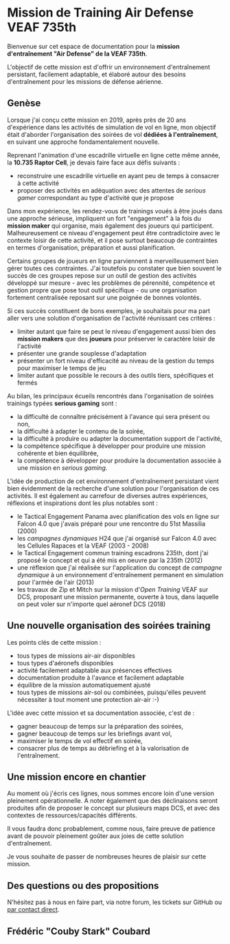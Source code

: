 # Mission de Training Air Defense VEAF 735th

Bienvenue sur cet espace de documentation pour la **mission d'entraînement "Air Defense" de la VEAF 735th**.

L'objectif de cette mission est d'offrir un environnement d'entraînement persistant, facilement adaptable, et élaboré autour des besoins d'entraînement pour les missions de défense aérienne.

## Genèse

Lorsque j'ai conçu cette mission en 2019, après près de 20 ans d'expérience dans les activités de simulation de vol en ligne, mon objectif était d'aborder l'organisation des soirées de vol **dédiées à l'entraînement**, en suivant une approche fondamentalement nouvelle.

Reprenant l'animation d'une escadrille virtuelle en ligne cette même année, la **10.735 Raptor Cell**, je devais faire face aux défis suivants :

* reconstruire une escadrille virtuelle en ayant peu de temps à consacrer à cette activité
* proposer des activités en adéquation avec des attentes de *serious gamer* correspondant au type d'activité que je propose

Dans mon expérience, les rendez-vous de trainings voués à être joués dans une approche sérieuse, impliquent un fort "engagement" à la fois du **mission maker** qui organise, mais également des joueurs qui participent. Malheureusement ce niveau d'engagement peut être contradictoire avec le contexte loisir de cette activité, et il pose surtout beaucoup de contraintes en termes d'organisation, préparation et aussi planification.

Certains groupes de joueurs en ligne parviennent à merveilleusement bien gérer toutes ces contraintes. J'ai toutefois pu constater que bien souvent le succès de ces groupes repose sur un outil de gestion des activités développé sur mesure - avec les problèmes de pérennité, compétence et gestion propre que pose tout outil spécifique - ou une organisation fortement centralisée reposant sur une poignée de bonnes volontés.

Si ces succès constituent de bons exemples, je souhaitais pour ma part aller vers une solution d'organisation de l'activité réunissant ces critères :

* limiter autant que faire se peut le niveau d'engagement aussi bien des **mission makers** que des **joueurs** pour préserver le caractère loisir de l'activité
* présenter une grande souplesse d'adaptation
* présenter un fort niveau d'efficacité au niveau de la gestion du temps pour maximiser le temps de jeu
* limiter autant que possible le recours à des outils tiers, spécifiques et fermés

Au bilan, les principaux écueils rencontrés dans l'organisation de soirées trainings typées **serious gaming** sont :

* la difficulté de connaître précisément à l'avance qui sera présent ou non,
* la difficulté à adapter le contenu de la soirée,
* la difficulté à produire ou adapter la documentation support de l'activité,
* la compétence spécifique à développer pour produire une mission cohérente et bien équilibrée,
* la compétence à développer pour produire la documentation associée à une mission en *serious gaming*.

L'idée de production de cet environnement d'entraînement persistant vient bien évidemment de la recherche d'une solution pour l'organisation de ces activités. Il est également au carrefour de diverses autres expériences, réflexions et inspirations dont les plus notables sont :

* le Tactical Engagement Panama avec planification des vols en ligne sur Falcon 4.0 que j'avais préparé pour une rencontre du 51st Massilia (2000)
* les *campagnes dynamiques* H24 que j'ai organisé sur Falcon 4.0 avec les Cellules Rapaces et la VEAF (2003 - 2008)
* le Tactical Engagement commun training escadrons 235th, dont j'ai proposé le concept et qui a été mis en oeuvre par la 235th (2012)
* une réflexion que j'ai réalisée sur l'application du concept de *campagne dynamique* à un environnement d'entraînement permanent en simulation pour l'armée de l'air (2013)
* les travaux de Zip et Mitch sur la mission d'*Open Training* VEAF sur DCS, proposant une mission permanente, ouverte à tous, dans laquelle on peut voler sur n'importe quel aéronef DCS (2018)

## Une nouvelle organisation des soirées training

Les points clés de cette mission :

* tous types de missions air-air disponibles
* tous types d'aéronefs disponibles
* activité facilement adaptable aux présences effectives
* documentation produite à l'avance et facilement adaptable
* équilibre de la mission automatiquement ajusté
* tous types de missions air-sol ou combinées, puisqu'elles peuvent nécessiter à tout moment une protection air-air :-)

L'idée avec cette mission et sa documentation associée, c'est de :

* gagner beaucoup de temps sur la préparation des soirées,
* gagner beaucoup de temps sur les briefings avant vol,
* maximiser le temps de vol effectif en soirée,
* consacrer plus de temps au débriefing et à la valorisation de l'entraînement.

## Une mission encore en chantier

Au moment où j'écris ces lignes, nous sommes encore loin d'une version pleinement opérationnelle.
A noter également que des déclinaisons seront produites afin de proposer le concept sur plusieurs maps DCS, et avec des contextes de ressources/capacités différents.

Il vous faudra donc probablement, comme nous, faire preuve de patience avant de pouvoir pleinement goûter aux joies de cette solution d'entraînement.

Je vous souhaite de passer de nombreuses heures de plaisir sur cette mission.

## Des questions ou des propositions

N'hésitez pas à nous en faire part, via notre forum, les tickets sur GitHub ou [par contact direct](mailto:veaf_couby@gmail.com).

## Frédéric "Couby Stark" Coubard
